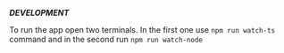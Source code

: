 ***DEVELOPMENT***

To run the app open two terminals. 
In the first one use `npm run watch-ts` command and in the second run `npm run watch-node`

